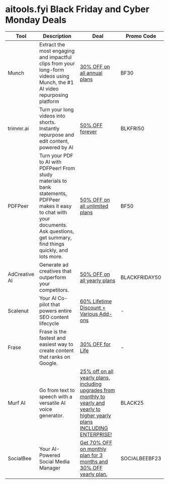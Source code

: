 # aitools.fyi Black Friday and Cyber Monday Deals

| Tool          | Description                            | Deal                                                                                                               | Promo Code    |
|---------------|----------------------------------------|--------------------------------------------------------------------------------------------------------------------|---------------|
| Munch | Extract the most engaging and impactful clips from your long-form videos using Munch, the #1 AI video repurposing platform | [30% OFF on all annual plans](https://www.getmunch.com/?ref=aitools.fyi&utm_source=aitools.fyi&utm_campaign=aitools.fyi&utm_medium=sponsorship) | BF30          |
| trimmr.ai | Turn your long videos into shorts. Instantly repurpose and edit content, powered by AI | [50% OFF forever](https://www.trimmr.ai/app?ref=aitools.fyi&utm_source=aitools.fyi&utm_campaign=black_friday&utm_medium=deals) | BLKFRI50      |
| PDFPeer | Turn your PDF to AI with PDFPeer! From study materials to bank statements, PDFPeer makes it easy to chat with your documents. Ask questions, get summary, find things quickly, and lots more. | [50% OFF on all unlimited plans](https://pdfpeer.com/?ref=aitools.fyi&utm_source=aitools.fyi&utm_campaign=aitools.fyi&utm_medium=sponsorship) | BF50          |
| AdCreative AI | Generate ad creatives that outperform your competitors. | [50% OFF on all yearly plans](https://free-trial.adcreative.ai/aitools-fyi-bf) | BLACKFRIDAY50 |
| Scalenut | Your AI Co-pilot that powers entire SEO content lifecycle | [60% Lifetime Discount + Various Add-ons](https://www.scalenut.com/black-friday?fpr=aitools-fyi) | -             |
| Frase | Frase is the fastest and easiest way to create content that ranks on Google. | [30% OFF for Life](https://www.frase.io/?via=nikhil25) | -             |
| Murf AI | Go from text to speech with a versatile AI voice generator. | [25% off on all yearly plans, including upgrades from monthly to yearly and yearly to higher yearly plans INCLUDING ENTERPRISE!](https://get.murf.ai/388yfpqwvwp5) | BLACK25 |
| SocialBee | Your AI-Powered Social Media Manager | [Get 70% OFF on monthly plan for 3 months and 30% OFF yearly plan.](https://get.socialbee.io/wcw8ya21lixa-blackriday2023) | SOCIALBEEBF23 |
